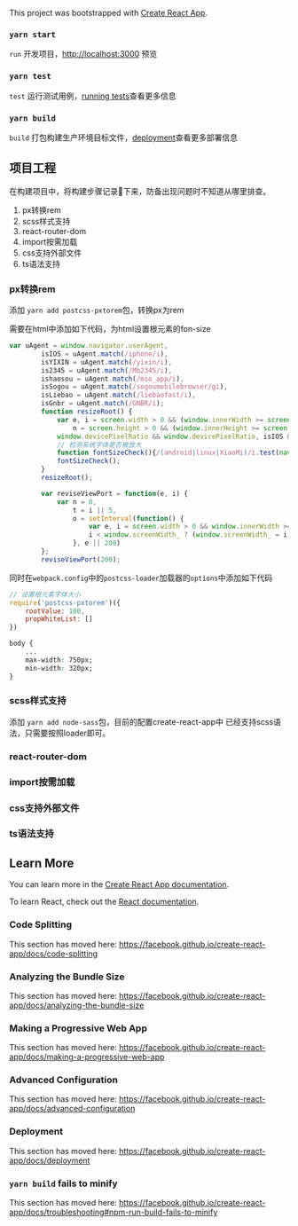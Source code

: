 This project was bootstrapped with [Create React App](https://github.com/facebook/create-react-app).

### `yarn start`

`run` 开发项目，[http://localhost:3000](http://localhost:3000) 预览

### `yarn test`

`test` 运行测试用例，[running tests](https://facebook.github.io/create-react-app/docs/running-tests)查看更多信息

### `yarn build`

`build` 打包构建生产环境目标文件，[deployment](https://facebook.github.io/create-react-app/docs/deployment)查看更多部署信息

## 项目工程

在构建项目中，将构建步骤记录📝下来，防备出现问题时不知道从哪里排查。

1. px转换rem
2. scss样式支持
3. react-router-dom
4. import按需加载
5. css支持外部文件
6. ts语法支持

### px转换rem

添加 `yarn add postcss-pxtorem`包，转换px为rem

需要在html中添加如下代码，为html设置根元素的fon-size
```javascript
var uAgent = window.navigator.userAgent,
        isIOS = uAgent.match(/iphone/i),
        isYIXIN = uAgent.match(/yixin/i),
        is2345 = uAgent.match(/Mb2345/i),
        ishaosou = uAgent.match(/mso_app/i),
        isSogou = uAgent.match(/sogoumobilebrowser/gi),
        isLiebao = uAgent.match(/liebaofast/i),
        isGnbr = uAgent.match(/GNBR/i);
        function resizeRoot() {
            var e, i = screen.width > 0 && (window.innerWidth >= screen.width || 0 == window.innerWidth) ? screen.width : window.innerWidth,
                n = screen.height > 0 && (window.innerHeight >= screen.height || 0 == window.innerHeight) ? screen.height : window.innerHeight;
            window.devicePixelRatio && window.devicePixelRatio, isIOS && (i = screen.width, n = screen.height), i > n && (i = n), (e = (e = i > 1080 ? 144 : i / 7.5) > 32 ? e : 32) > 100 && (e = 100), window.screenWidth_ = i, isYIXIN || is2345 || ishaosou || isSogou || isLiebao || isGnbr ? setTimeout(function() { i = screen.width > 0 && (window.innerWidth >= screen.width || 0 == window.innerWidth) ? screen.width : window.innerWidth, n = screen.height > 0 && (window.innerHeight >= screen.height || 0 == window.innerHeight) ? screen.height : window.innerHeight, e = (e = i > 1080 ? 144 : i / 7.5) > 32 ? e : 32, document.getElementsByTagName("html")[0].style.fontSize = e + "px",fontSizeCheck()}, 500) : (document.getElementsByTagName("html")[0].style.fontSize = e + "px");
            // 检测系统字体是否被放大
            function fontSizeCheck(){/(android|linux|XiaoMi)/i.test(navigator.userAgent)&&setTimeout(function(){var t=document.getElementById("fontSizeCheck"),o=14;if(t&&t.offsetHeight/o>1){document.getElementsByTagName("html")[0].style.fontSize=e/(t.offsetHeight/o)+"px";try{setTimeout(function(){if(window.callErrorLog){var n=document.getElementById("wrapElementMain"),i=document.documentElement.offsetWidth||document.body.offsetWidth,f=0;n&&(f=n.offsetWidth),window.callErrorLog({err_ctype:"warn",err_stack:"字体被放大了，倍数为:"+t.offsetHeight/o+";设置后的字体大小为："+e/(t.offsetHeight/o)+"px; 页面宽度为： "+i+"/"+f,err_ctx:"安卓设备字体被放大"})}},1e3)}catch(e){console.log(e)}}},300)}
            fontSizeCheck();
        }
        resizeRoot();

        var reviseViewPort = function(e, i) {
            var n = 0,
                t = i || 5,
                o = setInterval(function() {
                    var e, i = screen.width > 0 && window.innerWidth >= screen.width ? screen.width : window.innerWidth;
                    i < window.screenWidth_ ? (window.screenWidth_ = i, e = (e = i > 1080 ? 144 : i / 7.5) > 32 ? e : 32, document.getElementsByTagName("html")[0].style.fontSize = e + "px", clearInterval(o)) : n++, n >= t && clearInterval(o)
                }, e || 200)
        };
        reviseViewPort(200);
```

同时在`webpack.config`中的`postcss-loader`加载器的`options`中添加如下代码
```javascript
// 设置根元素字体大小
require('postcss-pxtorem')({
    rootValue: 100,
    propWhiteList: []
})
```

```css
body {
    ...
    max-width: 750px;
    min-width: 320px;
}
```

### scss样式支持

添加 `yarn add node-sass`包，目前的配置create-react-app中 已经支持scss语法，只需要按照loader即可。

### react-router-dom

### import按需加载

### css支持外部文件

### ts语法支持

## Learn More

You can learn more in the [Create React App documentation](https://facebook.github.io/create-react-app/docs/getting-started).

To learn React, check out the [React documentation](https://reactjs.org/).

### Code Splitting

This section has moved here: https://facebook.github.io/create-react-app/docs/code-splitting

### Analyzing the Bundle Size

This section has moved here: https://facebook.github.io/create-react-app/docs/analyzing-the-bundle-size

### Making a Progressive Web App

This section has moved here: https://facebook.github.io/create-react-app/docs/making-a-progressive-web-app

### Advanced Configuration

This section has moved here: https://facebook.github.io/create-react-app/docs/advanced-configuration

### Deployment

This section has moved here: https://facebook.github.io/create-react-app/docs/deployment

### `yarn build` fails to minify

This section has moved here: https://facebook.github.io/create-react-app/docs/troubleshooting#npm-run-build-fails-to-minify